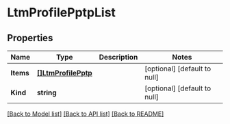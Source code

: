 # LtmProfilePptpList

## Properties
Name | Type | Description | Notes
------------ | ------------- | ------------- | -------------
**Items** | [**[]LtmProfilePptp**](ltm_profile_pptp.md) |  | [optional] [default to null]
**Kind** | **string** |  | [optional] [default to null]

[[Back to Model list]](../README.md#documentation-for-models) [[Back to API list]](../README.md#documentation-for-api-endpoints) [[Back to README]](../README.md)


